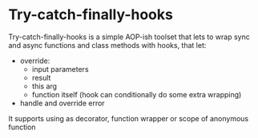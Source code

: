 # Try-catch-finally-hooks

Try-catch-finally-hooks is a simple AOP-ish toolset that lets to wrap sync and async functions and class methods with hooks, that let:

- override:
  - input parameters
  - result
  - this arg
  - function itself (hook can conditionally do some extra wrapping)
- handle and override error

It supports using as decorator, function wrapper or scope of anonymous function
